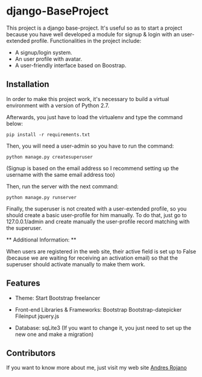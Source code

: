 # django-BaseProject
This project is a django base-project. It's useful so as to start a project because you have well 
developed a module for signup & login with an user-extended profile. Functionalities in the project 
include: 

* A signup/login system.
* An user profile with avatar.
* A user-friendly interface based on Boostrap.

## Installation

In order to make this project work, it's necessary to build a virtual environment with a version of Python 2.7.

Afterwards, you just have to load the virtualenv and type the command below:

`pip install -r requirements.txt`

Then, you will need a user-admin so you have to run the command:

`python manage.py createsuperuser`

(Signup is based on the email address so I recommend setting up the username with the same email address too)

Then, run the server with the next command:

`python manage.py runserver`

Finally, the superuser is not created with a user-extended profile, so you should create a basic user-profile
for him manually. To do that, just go to 127.0.0.1/admin and create manually the user-profile record matching with
the superuser.

** Additional Information: **

When users are registered in the web site, their active field is set up to False (because we are waiting for receiving
an activation email) so that the superuser should activate manually to make them work.

## Features

- Theme: 
  Start Bootstrap freelancer
  
- Front-end Libraries & Frameworks:
  Bootstrap
  Bootstrap-datepicker
  Fileinput
  jquery.js

- Database:
  sqLite3 (If you want to change it, you just need to set up the new one and make a migration)
  

## Contributors

If you want to know more about me, just visit my web site [Andres Rojano](http://andresrojano.info)
